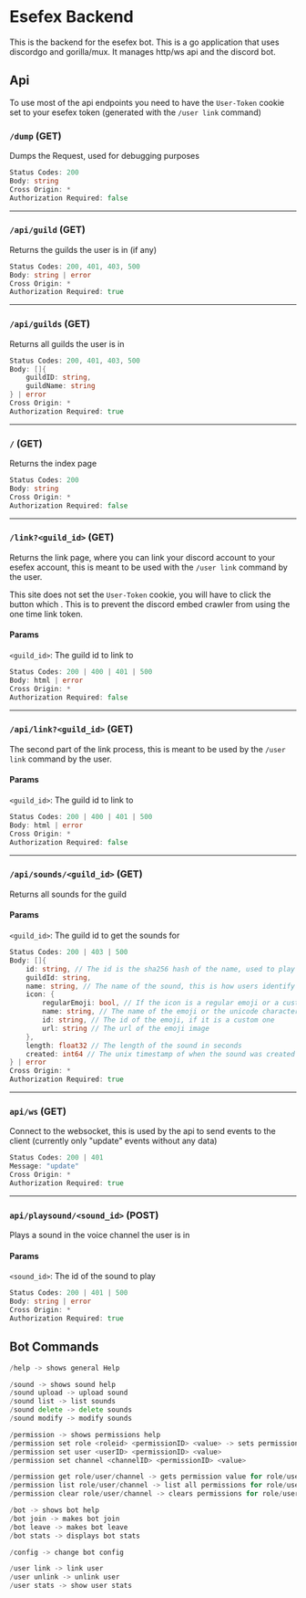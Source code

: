 # Esefex Backend
This is the backend for the esefex bot. This is a go application that uses discordgo and gorilla/mux. It manages http/ws api and the discord bot.

## Api
To use most of the api endpoints you need to have the `User-Token` cookie set to your esefex token (generated with the `/user link` command)



### `/dump` (GET)
Dumps the Request, used for debugging purposes
```go
Status Codes: 200
Body: string
Cross Origin: *
Authorization Required: false
```
<hr>

### `/api/guild` (GET)
Returns the guilds the user is in (if any)
```go
Status Codes: 200, 401, 403, 500
Body: string | error
Cross Origin: *
Authorization Required: true
```
<hr>

### `/api/guilds` (GET)
Returns all guilds the user is in
```go
Status Codes: 200, 401, 403, 500
Body: []{
    guildID: string,
    guildName: string
} | error
Cross Origin: *
Authorization Required: true
```
<hr>

### `/` (GET)
Returns the index page
```go
Status Codes: 200
Body: string
Cross Origin: *
Authorization Required: false
```
<hr>

### `/link?<guild_id>` (GET)
Returns the link page, where you can link your discord account to your esefex account, this is meant to be used with the `/user link` command by the user. 

This site does not set the `User-Token` cookie, you will have to click the button which . This is to prevent the discord embed crawler from using the one time link token.
#### Params
`<guild_id>`: The guild id to link to

```go
Status Codes: 200 | 400 | 401 | 500
Body: html | error
Cross Origin: *
Authorization Required: false
```
<hr>

### `/api/link?<guild_id>` (GET)
The second part of the link process, this is meant to be used by the `/user link` command by the user.

#### Params
`<guild_id>`: The guild id to link to

```go
Status Codes: 200 | 400 | 401 | 500
Body: html | error
Cross Origin: *
Authorization Required: false
```
<hr>

### `/api/sounds/<guild_id>` (GET)
Returns all sounds for the guild

#### Params
`<guild_id>`: The guild id to get the sounds for

```go
Status Codes: 200 | 403 | 500
Body: []{
    id: string, // The id is the sha256 hash of the name, used to play the sound
    guildId: string,
    name: string, // The name of the sound, this is how users identify the sound
    icon: {
        regularEmoji: bool, // If the icon is a regular emoji or a custom one
        name: string, // The name of the emoji or the unicode character (ie. "🤡")
        id: string, // The id of the emoji, if it is a custom one
        url: string // The url of the emoji image
    },
    length: float32 // The length of the sound in seconds
    created: int64 // The unix timestamp of when the sound was created
} | error
Cross Origin: *
Authorization Required: true
```
<hr>

### `api/ws` (GET)
Connect to the websocket, this is used by the api to send events to the client (currently only "update" events without any data)
```go
Status Codes: 200 | 401
Message: "update"
Cross Origin: *
Authorization Required: true
```
<hr>

### `api/playsound/<sound_id>` (POST)
Plays a sound in the voice channel the user is in

#### Params
`<sound_id>`: The id of the sound to play

```go
Status Codes: 200 | 401 | 500
Body: string | error
Cross Origin: *
Authorization Required: true
```


## Bot Commands
```go
/help -> shows general Help

/sound -> shows sound help
/sound upload -> upload sound
/sound list -> list sounds
/sound delete -> delete sounds
/sound modify -> modify sounds

/permission -> shows permissions help
/permission set role <roleid> <permissionID> <value> -> sets permissions for user
/permission set user <userID> <permissionID> <value>
/permission set channel <channelID> <permissionID> <value>

/permission get role/user/channel -> gets permission value for role/user/channel
/permission list role/user/channel -> list all permissions for role/user/channel
/permission clear role/user/channel -> clears permissions for role/user/channel

/bot -> shows bot help
/bot join -> makes bot join
/bot leave -> makes bot leave
/bot stats -> displays bot stats

/config -> change bot config

/user link -> link user
/user unlink -> unlink user
/user stats -> show user stats
```
